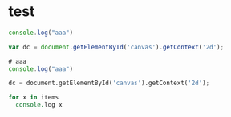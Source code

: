 # test
``` javascript:hoge.js
console.log("aaa")
```
``` javascript:aaa.js
var dc = document.getElementById('canvas').getContext('2d');
```

``` javascript:hoge.js
# aaa
console.log("aaa")
```

```python.py
dc = document.getElementById('canvas').getContext('2d');
```
``` coffeescript:test.coffee
for x in items
  console.log x
```
